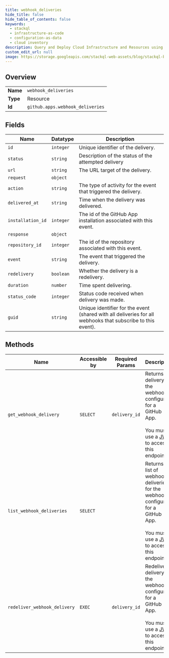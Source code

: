 ```yaml
---
title: webhook_deliveries
hide_title: false
hide_table_of_contents: false
keywords:
  - stackql
  - infrastructure-as-code
  - configuration-as-data
  - cloud inventory
description: Query and Deploy Cloud Infrastructure and Resources using SQL
custom_edit_url: null
image: https://storage.googleapis.com/stackql-web-assets/blog/stackql-blog-post-featured-image.png
---
```

  
    

## Overview
<table><tbody>
<tr><td><b>Name</b></td><td><code>webhook_deliveries</code></td></tr>
<tr><td><b>Type</b></td><td>Resource</td></tr>
<tr><td><b>Id</b></td><td><code>github.apps.webhook_deliveries</code></td></tr>
</tbody></table>

## Fields
| Name | Datatype | Description |
| ---- | -------- | ----------- |
| `id` | `integer` | Unique identifier of the delivery. |
| `status` | `string` | Description of the status of the attempted delivery |
| `url` | `string` | The URL target of the delivery. |
| `request` | `object` |  |
| `action` | `string` | The type of activity for the event that triggered the delivery. |
| `delivered_at` | `string` | Time when the delivery was delivered. |
| `installation_id` | `integer` | The id of the GitHub App installation associated with this event. |
| `response` | `object` |  |
| `repository_id` | `integer` | The id of the repository associated with this event. |
| `event` | `string` | The event that triggered the delivery. |
| `redelivery` | `boolean` | Whether the delivery is a redelivery. |
| `duration` | `number` | Time spent delivering. |
| `status_code` | `integer` | Status code received when delivery was made. |
| `guid` | `string` | Unique identifier for the event (shared with all deliveries for all webhooks that subscribe to this event). |
## Methods
| Name | Accessible by | Required Params | Description |
| ---- | ------------- | --------------- | ----------- |
| `get_webhook_delivery` | `SELECT` | `delivery_id` | Returns a delivery for the webhook configured for a GitHub App.<br /><br />You must use a [JWT](https://docs.github.com/apps/building-github-apps/authenticating-with-github-apps/#authenticating-as-a-github-app) to access this endpoint. |
| `list_webhook_deliveries` | `SELECT` |  | Returns a list of webhook deliveries for the webhook configured for a GitHub App.<br /><br />You must use a [JWT](https://docs.github.com/apps/building-github-apps/authenticating-with-github-apps/#authenticating-as-a-github-app) to access this endpoint. |
| `redeliver_webhook_delivery` | `EXEC` | `delivery_id` | Redeliver a delivery for the webhook configured for a GitHub App.<br /><br />You must use a [JWT](https://docs.github.com/apps/building-github-apps/authenticating-with-github-apps/#authenticating-as-a-github-app) to access this endpoint. |
